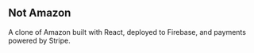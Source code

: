 ## Not Amazon

A clone of Amazon built with React, deployed to Firebase, and payments powered by Stripe.
